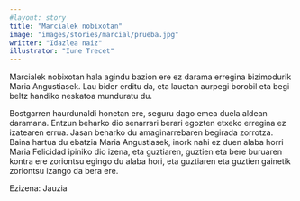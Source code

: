 ```yaml
---
#layout: story
title: "Marcialek nobixotan"
image: "images/stories/marcial/prueba.jpg"
writter: "Idazlea naiz"
illustrator: "Iune Trecet"
---
```


Marcialek nobixotan hala agindu bazion ere ez darama erregina bizimodurik Maria Angustiasek.
Lau bider erditu da, eta lauetan aurpegi borobil eta begi beltz handiko neskatoa munduratu du.

Bostgarren haurdunaldi honetan ere, seguru dago emea duela aldean daramana.
Entzun beharko dio senarrari berari egozten etxeko erregina ez izatearen errua.
Jasan beharko du amaginarrebaren begirada zorrotza.
Baina hartua du ebatzia Maria Angustiasek,
inork nahi ez duen alaba horri Maria Felicidad ipiniko dio izena,
eta guztiaren, guztien eta bere buruaren kontra ere
zoriontsu egingo du alaba hori,
eta guztiaren eta guztien gainetik zoriontsu izango da bera ere.

Ezizena: Jauzia
